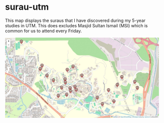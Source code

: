 # surau-utm
This map displays the suraus that I have discovered during my 5-year studies in UTM. This does excludes Masjid Sultan Ismail (MSI) which is common for us to attend every Friday.

![Surau UTM Map](og-surau.jpg "Surau UTM Map")

